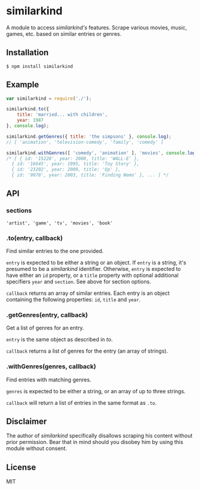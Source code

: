 # similarkind
A module to access *similarkind's* features. Scrape various movies, music,
games, etc. based on similar entries or genres.

## Installation
    $ npm install similarkind

## Example
```javascript
var similarkind = require('./');

similarkind.to({
    title: 'married... with children',
    year: 1987
}, console.log);

similarkind.getGenres({ title: 'the simpsons' }, console.log);
// [ 'animation', 'television-comedy', 'family', 'comedy' ]

similarkind.withGenres([ 'comedy', 'animation' ], 'movies', console.log);
/* [ { id: '15228', year: 2008, title: 'WALL-E' },
  { id: '16645', year: 1995, title: 'Toy Story' },
  { id: '23202', year: 2009, title: 'Up' },
  { id: '9078', year: 2003, title: 'Finding Nemo' }, ... ] */
```

## API
### sections
`'artist', 'game', 'tv', 'movies', 'book'`

### .to(entry, callback)
Find similar entries to the one provided.

`entry` is expected to be either a string or an object. If `entry` is a string,
it's presumed to be a *similarkind* identifier.
Otherwise, `entry` is expected to have either an `id` property, or a `title`
property with optional additional specifiers `year` and `section`. See above
for section options.

`callback` returns an array of similar entries. Each entry is an object
containing the following properties: `id`, `title` and `year`.

### .getGenres(entry, callback)
Get a list of genres for an entry.

`entry` is the same object as described in *to*.

`callback` returns a list of genres for the entry (an array of strings).

### .withGenres(genres, callback)
Find entries with matching genres.

`genres` is expected to be either a string, or an array of up to three strings.

`callback` will return a list of entries in the same format as `.to`.

## Disclaimer
The author of *similarkind* specifically disallows scraping his content without
prior permission. Bear that in mind should you disobey him by using this module
without consent.

## License
MIT

